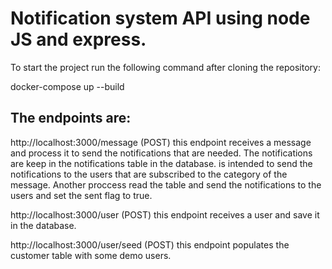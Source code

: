 # Notification system API using node JS and express.


To start the project run the following command after cloning the repository:


docker-compose up --build

## The endpoints are:
http://localhost:3000/message (POST) this endpoint receives a message and process it to send the notifications that are needed.
The notifications are keep in the notifications table in the database.
is intended to send the notifications to the users that are subscribed to the category of the message. Another proccess read the table and send the notifications to the users and set the sent flag to true.

http://localhost:3000/user (POST) this endpoint receives a user and save it in the database.

http://localhost:3000/user/seed (POST) this endpoint populates the customer table with some demo users.

